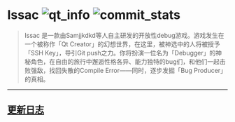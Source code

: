 # **Issac**  ![qt_info](https://img.shields.io/badge/Qt-5.15.2-green.svg)   ![commit_stats](https://img.shields.io/github/commit-activity/m/Samjjkdkd/Issac/main)

> Issac 是一款由Samjjkdkd等人自主研发的开放性debug游戏。游戏发生在一个被称作「Qt Creator」的幻想世界，在这里，被神选中的人将被授予「SSH Key」，导引Git push之力。你将扮演一位名为「Debugger」的神秘角色，在自由的旅行中邂逅性格各异、能力独特的bug们，和他们一起击败强敌，找回失散的Compile Error——同时，逐步发掘「Bug Producer」的真相。

***

## **[更新日志](https://github.com/Samjjkdkd/Issac/blob/main/changelog.md)**

